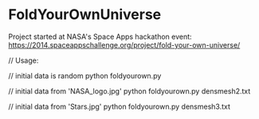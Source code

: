 FoldYourOwnUniverse
===================
Project started at NASA's Space Apps hackathon event:
https://2014.spaceappschallenge.org/project/fold-your-own-universe/

// Usage:

// initial data is random
python foldyourown.py

// initial data from 'NASA_logo.jpg'
python foldyourown.py densmesh2.txt

// initial data from 'Stars.jpg'
python foldyourown.py densmesh3.txt

